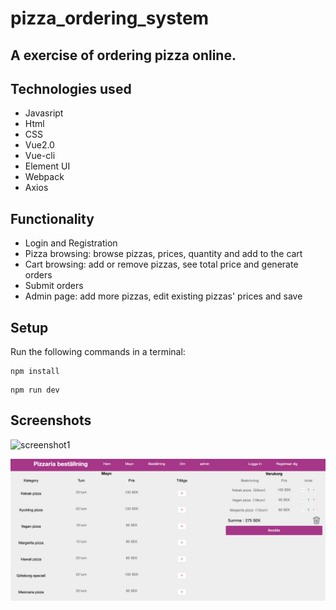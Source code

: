 # pizza_ordering_system

## A exercise of ordering pizza online.

## Technologies used 
 - Javasript
 - Html
 - CSS
 - Vue2.0
 - Vue-cli
 - Element UI
 - Webpack
 - Axios 
 


## Functionality
- Login and Registration
- Pizza browsing: browse pizzas, prices, quantity and add to the cart 
- Cart browsing: add or remove pizzas, see total price and generate orders
- Submit orders 
- Admin page: add more pizzas, edit existing pizzas' prices and save  

## Setup
Run the following commands in a terminal: 
  ```
  npm install
  ```
  ```
  npm run dev
  ```

## Screenshots
![screenshot1](my-app/screenshots/screenshot1.png) 

![screenshot2](my-app/screenshots/screenshot2.png) 

